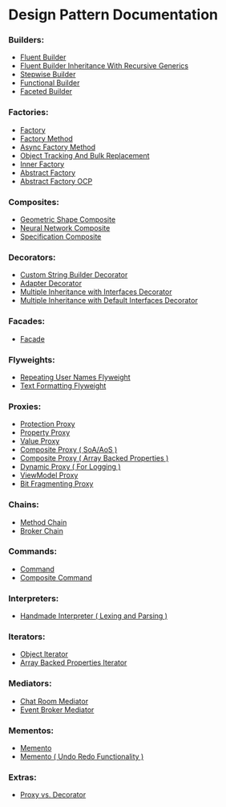 # Design Pattern Documentation

### Builders:
- [Fluent Builder](Docs/Builders/Fluent%20Builder.md)
- [Fluent Builder Inheritance With Recursive Generics](<Docs/Builders/Fluent%20Builder%20Inheritance%20(%20With%20Recursive%20Generics%20).md>)
- [Stepwise Builder](Docs/Builders/Stepwise%20Builder.md)
- [Functional Builder](Docs/Builders/Functional%20Builder.md)
- [Faceted Builder](Docs/Builders/Faceted%20Builder.md)
### Factories:
- [Factory](Docs/Factories/Factory.md)
- [Factory Method](Docs/Factories/Async%20Factory%20Method.md)
- [Async Factory Method](Docs/Factories/Factory%20Method.md)
- [Object Tracking And Bulk Replacement](Docs/Factories/Object%20Tracking%20And%20Bulk%20Replacement.md)
- [Inner Factory](Docs/Factories/Inner%20Factory.md)
- [Abstract Factory](Docs/Factories/Abstract%20Factory.md)
- [Abstract Factory OCP](Docs/Factories/Abstract%20Factory%20OCP.md)
### Composites:
- [Geometric Shape Composite](Docs/Composites/Geometric%20Shape%20Composite.md)
- [Neural Network Composite](Docs/Composites/Neural%20Network%20Composite.md)
- [Specification Composite](Docs/Composites/Specification%20Composite.md)
### Decorators:
- [Custom String Builder Decorator](Docs/Decorators/Custom%20String%20Builder%20Decorator.md)
- [Adapter Decorator](Docs/Decorators/Adapter%20Decorator.md)
- [Multiple Inheritance with Interfaces Decorator](Docs/Decorators/Multiple%20Inheritance%20with%20Interfaces%20Decorator.md)
- [Multiple Inheritance with Default Interfaces Decorator](Docs/Decorators/Multiple%20Inheritance%20with%20Default%20Interfaces%20Decorator.md)
### Facades:
- [Facade](Docs/Facade/Facade.md)
### Flyweights:
- [Repeating User Names Flyweight](Docs/Flyweights/Repeating%20User%20Names%20Flyweight.md)
- [Text Formatting Flyweight](Docs/Flyweights/Text%20Formatting%20Flyweight.md)
### Proxies:
- [Protection Proxy](Docs/Proxies/Protection%20Proxy.md)
- [Property Proxy](Docs/Proxies/Property%20Proxy.md)
- [Value Proxy](Docs/Proxies/Value%20Proxy.md)
- [Composite Proxy ( SoA/AoS )](Docs/Proxies/Composite%20Proxy%20(%20SoA%20-%20AoS%20).md)
- [Composite Proxy ( Array Backed Properties )](Docs/Proxies/Composite%20Proxy%20(%20Array%20Backed%20Properties%20).md)
- [Dynamic Proxy ( For Logging )](Docs/Proxies/Dynamic%20Proxy%20(%20For%20Logging%20).md)
- [ViewModel Proxy](Docs/Proxies/ViewModel%20Proxy.md)
- [Bit Fragmenting Proxy](Docs/Proxies/Bit%20Fragmenting%20Proxy.md)
### Chains:
- [Method Chain](Docs/Chains/Method%20Chain.md)
- [Broker Chain](Docs/Chains/Broker%20Chain.md)
### Commands:
- [Command](Docs/Commands/Command.md)
- [Composite Command](Docs/Commands/Composite%20Command.md)
### Interpreters:
- [Handmade Interpreter ( Lexing and Parsing )](Docs/Interpreters/Handmade%20Interpreter%20(%20Lexing%20and%20Parsing%20).md)
### Iterators:
- [Object Iterator](Docs/Iterators/Object%20Iterator.md)
- [Array Backed Properties Iterator](Docs/Iterators/Array%20Backed%20Properties%20Iterator.md)
### Mediators:
- [Chat Room Mediator](Docs/Mediators/Chat%20Room%20Mediator.md)
- [Event Broker Mediator](Docs/Mediators/Event%20Broker%20Mediator.md)
### Mementos:
- [Memento](Docs/Mementos/Memento.md)
- [Memento ( Undo Redo Functionality )](Docs/Mementos/Memento%20(%20Undo%20Redo%20Functionality%20).md)
### Extras:
- [Proxy vs. Decorator](Docs/Extras/Proxy%20vs.%20Decorator.md)
